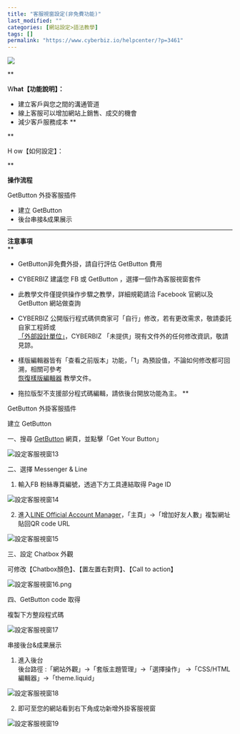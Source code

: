 ```yaml
---
title: "客服視窗設定(非免費功能)"
last_modified: ""
categories: [網站設定>語法教學]
tags: []
permalink: "https://www.cyberbiz.io/helpcenter/?p=3461"
---
```


![](https://www.cyberbiz.io/support/wp-content/uploads/全版本.png)

**

W**hat【功能說明】：**

* 建立客戶與您之間的溝通管道
* 線上客服可以增加網站上銷售、成交的機會
* 減少客戶服務成本
**

**

H ow【如何設定】：

**

**操作流程**  

GetButton 外掛客服插件

* 建立 GetButton
* 後台串接&成果展示

****

**注意事項**  
**

* GetButton非免費外掛，請自行評估 GetButton 費用
* CYBERBIZ 建議您 FB 或 GetButton ，選擇一個作為客服視窗套件
* 此教學文件僅提供操作步驟之教學，詳細規範請洽 Facebook 官網以及 GetButton 網站做查詢
* CYBERBIZ 公開版行程式碼供商家可「自行」修改，若有更改需求，敬請委託自家工程師或  
[「外部設計單位」](https://docs.google.com/spreadsheets/d/1uvrqOE10xyMVPvUctgOw9HddT9wbty5ZCNnBQCpmlMI/edit?usp=sharing)，CYBERBIZ
「未提供」現有文件外的任何修改資訊，敬請見諒。

* 樣版編輯器皆有「查看之前版本」功能，「1」為預設值，不論如何修改都可回溯，相關可參考  
[恢復樣版編輯器](https://www.cyberbiz.io/helpcenter/?p=3474) 教學文件。

* 拖拉版型不支援部分程式碼編輯，請依後台開放功能為主。
**



GetButton 外掛客服插件

建立 GetButton  

一、搜尋 [GetButton](https://getbutton.io/) 網頁，並點擊「Get Your Button」  

![設定客服視窗13](https://www.cyberbiz.io/support/wp-content/uploads/2021/07/設定客服視窗13.png)  

二、選擇 Messenger & Line  


1. 輸入FB 粉絲專頁編號，透過下方工具連結取得 Page ID  

![設定客服視窗14](https://www.cyberbiz.io/support/wp-content/uploads/2021/07/設定客服視窗14.png)



2. 進入[LINE Official Account Manager](https://account.line.biz/login?redirectUri=https%3A%2F%2Fmanager.line.biz%2F%3Fstatus%3Dsuccess
)，「主頁」→「增加好友人數」複製網址貼回QR code URL  

![設定客服視窗15](https://www.cyberbiz.io/support/wp-content/uploads/2021/07/設定客服視窗15.png)  


三、設定 Chatbox 外觀  

可修改【Chatbox顏色】、【置左置右對齊】、【Call to action】  

![設定客服視窗16.png](https://www.cyberbiz.io/support/wp-content/uploads/2021/07/設定客服視窗16.png)  

四、GetButton code 取得  

複製下方整段程式碼  

![設定客服視窗17](https://www.cyberbiz.io/support/wp-content/uploads/2021/07/設定客服視窗17.png)  

串接後台&成果展示  


1. 進入後台  
後台路徑 :「網站外觀」→「套版主題管理」→「選擇操作」 →「CSS/HTML編輯器」→「theme.liquid」  

![設定客服視窗18](https://www.cyberbiz.io/support/wp-content/uploads/2021/07/設定客服視窗18.png)  


2. 即可至您的網站看到右下角成功新增外掛客服視窗  

![設定客服視窗19](https://www.cyberbiz.io/support/wp-content/uploads/2021/07/設定客服視窗19.png)

